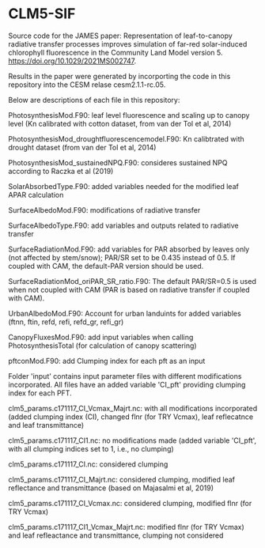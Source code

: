 # CLM5-SIF

Source code for the JAMES paper: Representation of leaf-to-canopy radiative transfer processes improves simulation of far-red solar-induced chlorophyll fluorescence in the Community Land Model version 5. https://doi.org/10.1029/2021MS002747.

Results in the paper were generated by incorporting the code in this repository into the CESM relase cesm2.1.1-rc.05. 

Below are descriptions of each file in this repository:

PhotosynthesisMod.F90: leaf level fluorescence and scaling up to canopy level (Kn calibrated with cotton dataset, from van der Tol et al, 2014)

PhotosynthesisMod_droughtfluorescencemodel.F90: Kn calibtrated with drought dataset (from van der Tol et al, 2014)

PhotosynthesisMod_sustainedNPQ.F90: consideres sustained NPQ according to Raczka et al (2019)

SolarAbsorbedType.F90: added variables needed for the modified leaf APAR calculation

SurfaceAlbedoMod.F90: modifications of radiative transfer

SurfaceAlbedoType.F90: add variables and outputs related to radiative transfer

SurfaceRadiationMod.F90: add variables for PAR absorbed by leaves only (not affected by stem/snow); PAR/SR set to be 0.435 instead of 0.5. If coupled with CAM, the default-PAR version should be used.

SurfaceRadiationMod_oriPAR_SR_ratio.F90: The default PAR/SR=0.5 is used when not coupled with CAM (PAR is based on radiative transfer if coupled with CAM).

UrbanAlbedoMod.F90: Account for urban landuints for added variables (ftnn, ftin, refd, refi, refd_gr, refi_gr)

CanopyFluxesMod.F90: add input variables when calling PhotosynthesisTotal (for calculation of canopy scattering)

pftconMod.F90: add Clumping index for each pft as an input

Folder 'input' contains input parameter files with different modifications incorporated. All files have an added variable 'CI_pft' providing clumping index for each PFT. 

clm5_params.c171117_CI_Vcmax_Majrt.nc: with all modifications incorporated (added clumping index (CI), changed flnr (for TRY Vcmax), leaf reflecatnce and leaf transmittance)

clm5_params.c171117_CI1.nc: no modifications made (added variable 'CI_pft', with all clumping indices set to 1, i.e., no clumping)

clm5_params.c171117_CI.nc: considered clumping

clm5_params.c171117_CI_Majrt.nc: considered clumping, modified leaf reflectance and transmittance (based on Majasalmi et al, 2019)

clm5_params.c171117_CI_Vcmax.nc: considered clumping, modified flnr (for TRY Vcmax)

clm5_params.c171117_CI1_Vcmax_Majrt.nc: modified flnr (for TRY Vcmax) and leaf refleactance and transmittance, clumping not considered




